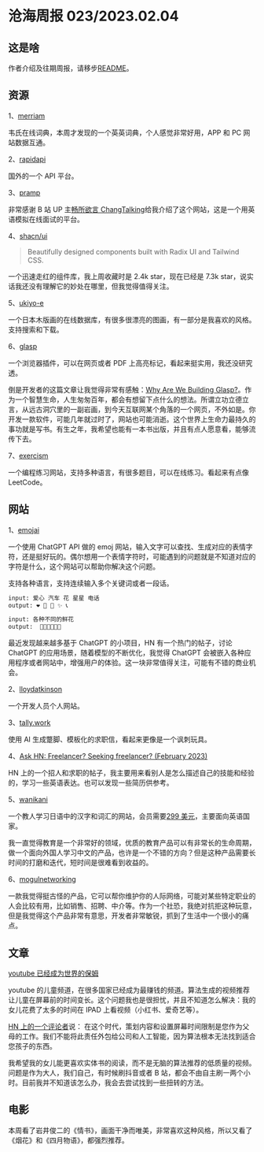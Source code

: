 # 沧海周报 023/2023.02.04

## 这是啥

作者介绍及往期周报，请移步[README](https://github.com/theseazhang/weekly_news/blob/main/README.md)。

## 资源

1、[merriam](https://www.merriam-webster.com/)

韦氏在线词典，本周才发现的一个英英词典，个人感觉非常好用，APP 和 PC 网站数据互通。

2、[rapidapi](https://rapidapi.com/)

国外的一个 API 平台。

3、[pramp](https://www.pramp.com/#/)

非常感谢 B 站 UP 主[畅所欲言 ChangTalking](https://space.bilibili.com/3493088009914487)给我介绍了这个网站，这是一个用英语模拟在线面试的平台。

4、[shacn/ui](https://ui.shadcn.com/docs)

> Beautifully designed components built with Radix UI and Tailwind CSS.

一个迅速走红的组件库，我上周收藏时是 2.4k star，现在已经是 7.3k star，说实话我还没有理解它的妙处在哪里，但我觉得值得关注。

5、[ukiyo-e](https://ukiyo-e.org/)

一个日本木版画的在线数据库，有很多很漂亮的图画，有一部分是我喜欢的风格。支持搜索和下载。

6、[glasp](https://glasp.co/)

一个浏览器插件，可以在网页或者 PDF 上高亮标记，看起来挺实用，我还没研究透。

倒是开发者的这篇文章让我觉得非常有感触：[Why Are We Building Glasp?](https://glasp.co/articles/why-are-we-building-glasp)。作为一个智慧生命，人生匆匆百年，都会有想留下点什么的想法。所谓立功立德立言，从远古洞穴里的一副岩画，到今天互联网某个角落的一个网页，不外如是。你开发一款软件，可能几年就过时了，网站也可能消逝。这个世界上生命力最持久的事功就是写书。有生之年，我希望也能有一本书出版，并且有点人愿意看，能够流传下去。

7、[exercism](https://exercism.org/)

一个编程练习网站，支持多种语言，有很多题目，可以在线练习。看起来有点像 LeetCode。

## 网站

1、[emojai](https://www.emojai.app/)

一个使用 ChatGPT API 做的 emoj 网站，输入文字可以查找、生成对应的表情字符，还是挺好玩的。偶尔想用一个表情字符时，可能遇到的问题就是不知道对应的字符是什么，这个网站可以帮助你解决这个问题。

支持各种语言，支持连续输入多个关键词或者一段话。

```bash
input: 爱心 汽车 花 星星 电话
output: ❤️ 🚗 💐 ✨ 📞

input: 各种不同的鲜花
output:  💐🌹🌺🌻🌼🌷
```

最近发现越来越多基于 ChatGPT 的小项目，HN 有一个热门的帖子，讨论 ChatGPT 的应用场景，随着模型的不断优化，我觉得 ChatGPT 会被嵌入各种应用程序或者网站中，增强用户的体验。这一块非常值得关注，可能有不错的商业机会。

2、[lloydatkinson](https://www.lloydatkinson.net/)

一个开发人员个人网站。

3、[tally.work](https://tally.work/)

使用 AI 生成蹩脚、模板化的求职信，看起来更像是一个讽刺玩具。

4、[Ask HN: Freelancer? Seeking freelancer? (February 2023)](https://hackerweb.app/#/item/34612352)

HN 上的一个招人和求职的帖子，我主要用来看别人是怎么描述自己的技能和经验的，学习一些英语表达。也可以发现一些简历供参考。

5、[wanikani](https://www.wanikani.com/about)

一个教人学习日语中的汉字和词汇的网站，会员需要[299 美元](https://www.tofugu.com/news/wanikani-sale-2022/)，主要面向英语国家。

我一直觉得教育是一个非常好的领域，优质的教育产品可以有非常长的生命周期，做一个面向外国人学习中文的产品，也许是一个不错的方向？但是这种产品需要长时间的打磨和迭代，短时间是很难看到收益的。

6、[mogulnetworking](https://mogulnetworking.com/)

一款我觉得挺古怪的产品，它可以帮你维护你的人际网络，可能对某些特定职业的人会比较有用，比如销售、招聘、中介等。作为一个社恐，我绝对抗拒这种玩意，但是我觉得这个产品非常有意思，开发者非常敏锐，抓到了生活中一个很小的痛点。

## 文章

[youtube 已经成为世界的保姆](https://qz.com/youtube-has-become-the-worlds-nanny-1850047610)

youtube 的儿童频道，在很多国家已经成为最赚钱的频道。算法生成的视频推荐让儿童在屏幕前的时间变长。这个问题我也是很担忧，并且不知道怎么解决：我的女儿花费了太多的时间在 IPAD 上看视频（小红书、爱奇艺等）。

[HN 上的一个评论者](https://news.ycombinator.com/item?id=34598851)说：
在这个时代，策划内容和设置屏幕时间限制是您作为父母的工作。我们不能将此责任外包给公司和人工智能，因为算法根本无法找到适合您孩子的东西。

我希望我的女儿能更喜欢实体书的阅读，而不是无脑的算法推荐的低质量的视频。问题是作为大人，我们自己，有时候刷抖音或者 B 站，都会不由自主刷一两个小时。目前我并不知道该怎么办，我会去尝试找到一些扭转的方法。

## 电影

本周看了岩井俊二的《情书》，画面干净而唯美，非常喜欢这种风格，所以又看了《烟花》和《四月物语》，都强烈推荐。
